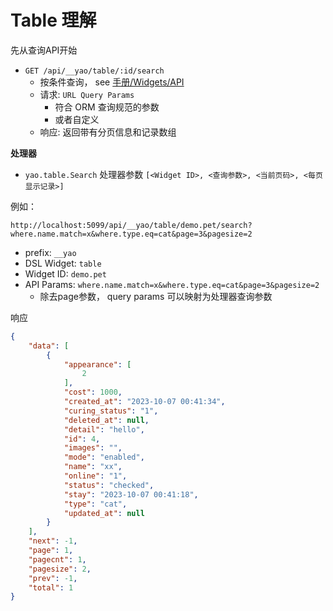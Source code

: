 # Table 理解


先从查询API开始

- `GET /api/__yao/table/:id/search`
  - 按条件查询， see [手册/Widgets/API](https://yaoapps.com/doc/%E6%89%8B%E5%86%8C/Widgets/API#URL%20Query%20String%20%E4%B8%8E%20QueryParam%20%E5%AF%B9%E7%85%A7%E8%A1%A8)
  - 请求: `URL Query Params` 
    - 符合 ORM 查询规范的参数
    - 或者自定义
  - 响应: 返回带有分页信息和记录数组                              

**处理器**

- `yao.table.Search` 处理器参数 `[<Widget ID>, <查询参数>, <当前页码>, <每页显示记录>]` 



例如：

```http
http://localhost:5099/api/__yao/table/demo.pet/search?where.name.match=x&where.type.eq=cat&page=3&pagesize=2
```
- prefix: `__yao`
- DSL Widget: `table`
- Widget ID: `demo.pet`
- API Params: `where.name.match=x&where.type.eq=cat&page=3&pagesize=2`
  - 除去page参数， query params 可以映射为处理器查询参数

响应
```json
{
    "data": [
        {
            "appearance": [
                2
            ],
            "cost": 1000,
            "created_at": "2023-10-07 00:41:34",
            "curing_status": "1",
            "deleted_at": null,
            "detail": "hello",
            "id": 4,
            "images": "",
            "mode": "enabled",
            "name": "xx",
            "online": "1",
            "status": "checked",
            "stay": "2023-10-07 00:41:18",
            "type": "cat",
            "updated_at": null
        }
    ],
    "next": -1,
    "page": 1,
    "pagecnt": 1,
    "pagesize": 2,
    "prev": -1,
    "total": 1
}
```
